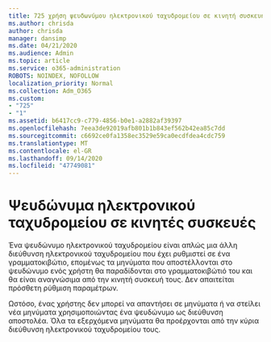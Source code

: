 ```yaml
---
title: 725 χρήση ψευδωνύμου ηλεκτρονικού ταχυδρομείου σε κινητή συσκευή
ms.author: chrisda
author: chrisda
manager: dansimp
ms.date: 04/21/2020
ms.audience: Admin
ms.topic: article
ms.service: o365-administration
ROBOTS: NOINDEX, NOFOLLOW
localization_priority: Normal
ms.collection: Adm_O365
ms.custom:
- "725"
- "1"
ms.assetid: b6417cc9-c779-4856-b0e1-a2882af39397
ms.openlocfilehash: 7eea3de92019afb801b1b843ef562b42ea85c7dd
ms.sourcegitcommit: c6692ce0fa1358ec3529e59ca0ecdfdea4cdc759
ms.translationtype: MT
ms.contentlocale: el-GR
ms.lasthandoff: 09/14/2020
ms.locfileid: "47749081"
---
```

# <a name="email-aliases-on-mobile-devices"></a>Ψευδώνυμα ηλεκτρονικού ταχυδρομείου σε κινητές συσκευές

Ένα ψευδώνυμο ηλεκτρονικού ταχυδρομείου είναι απλώς μια άλλη διεύθυνση ηλεκτρονικού ταχυδρομείου που έχει ρυθμιστεί σε ένα γραμματοκιβώτιο, επομένως τα μηνύματα που αποστέλλονται στο ψευδώνυμο ενός χρήστη θα παραδίδονται στο γραμματοκιβώτιό του και θα είναι αναγνώσιμα από την κινητή συσκευή τους. Δεν απαιτείται πρόσθετη ρύθμιση παραμέτρων.

Ωστόσο, ένας χρήστης δεν μπορεί να απαντήσει σε μηνύματα ή να στείλει νέα μηνύματα χρησιμοποιώντας ένα ψευδώνυμο ως διεύθυνση αποστολέα. Όλα τα εξερχόμενα μηνύματα θα προέρχονται από την κύρια διεύθυνση ηλεκτρονικού ταχυδρομείου τους.
